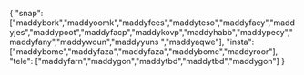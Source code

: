 {
  "snap":  ["maddybork","maddyoomk","maddyfees","maddyteso","maddyfacy","maddyjes","maddypoot","maddyfacp","maddykovp","maddyhabb","maddypecy","maddyfany","maddywoun","maddyyuns ","maddyaqwe"],
  "insta": ["maddybome","maddyfaza","maddyfaza","maddybome","maddyroor"],
  "tele":  ["maddyfarn","maddygon","maddytbd","maddytbd","maddygon"]
}
